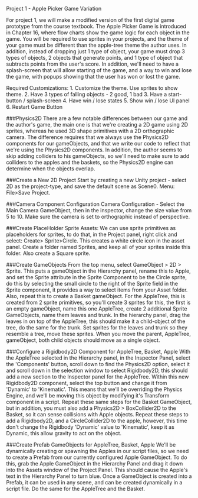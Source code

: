 Project 1 - Apple Picker Game Variation

For project 1, we will make a modified version of the first digital game prototype from the course textbook.  The Apple Picker Game is introduced in Chapter 16, where flow charts show the game logic for each object in the game. You will be required to use sprites in your projects, and the theme of your game must be different than the apple-tree theme the author uses.  In addition, instead of dropping just 1 type of object, your game must drop 3 types of objects, 2 objects that generate points, and 1 type of object that subtracts points from the user's score.  In addition, we'll need to have a splash-screen that will allow starting of the game, and a way to win and lose the game, with popups showing that the user has won or lost the game.

Required Customizations:
    1. Customize the theme. Use sprites to show theme.
    2. Have 3 types of falling objects - 2 good, 1 bad
    3. Have a start-button / splash-screen
    4. Have win / lose states 
    5. Show win / lose UI panel
    6. Restart Game Button

###Physics2D 
There are a few notable differences between our game and the author's game, the main one is that we're creating a 2D game using 2D sprites, whereas he used 3D shape primitives with a 2D orthographic camera.  The difference requires that we always use the Physics2D components for our gameObjects, and that we write our code to reflect that we're using the Physics2D components.  In addition, the author seems to skip adding colliders to his gameObjects, so we'll need to make sure to add colliders to the apples and the baskets, so the Physics2D engine can determine when the objects overlap.
 
 ###Create a New 2D Project
Start by creating a new Unity project - select 2D as the project-type, and save the default scene as Scene0.  Menu: File>Save Project.    

###Camera Component Configuration
 Camera Configuration - Select the Main Camera GameObject, then in the inspector, change the size value from 5 to 10.  Make sure the camera is set to orthographic instead of perspective.
 
###Create PlaceHolder Sprite Assets:
We can use sprite primitives as placeholders for sprites, to do that, in the Project panel, right click and select: Create> Sprite>Circle.  This creates a white circle icon in the asset panel.  Create a folder named Sprites, and keep all of your sprites inside this folder. Also create a Square sprite. 

 ###Create GameObjects
 From the top menu, select GameObject > 2D > Sprite.  This puts a gameObject in the Hierarchy panel, rename this to Apple, and set the Sprite attribute in the Sprite Component to be the Circle sprite, do this by selecting the small circle to the right of the Sprite field in the Sprite component, it provides a way to select items from your Asset folder. Also, repeat this to create a Basket gameObject.  For the AppleTree, this is created from 2 sprite primitives, so you'll create 3 sprites for this, the first is an empty gameObject, name this one AppleTree, create 2 additional Sprite GameObjects, name them leaves and trunk. In the hierarchy panel, drag the leaves in  on top of the AppleTree, this should make it a child-object of the tree, do the same for the trunk.  Set sprites for the leaves and trunk so they resemble a tree, move these sprites.  When you move the parent, AppleTree, gameObject, both child objects should move as a single object.   
 
###Configure a Rigidbody2D Component for AppleTree, Basket, Apple
With the AppleTree selected in the Hierarchy panel, in the Inspector Panel, select the 'Components' button, scroll down to find the Physics2D option, select it and scroll down in the selection window to select Rigidbody2D, this should add a new section to the Inspector panel for the AppleTree. Within this new Rigidbody2D component, select the top button and change it from 'Dynamic' to 'Kinematic'. This means that we'll be overriding the Physics Engine, and we'll be moving this object by modifying it's Transform component in a script. Repeat these same steps for the Basket GameObject, but in addition, you must also add a Physics2D > BoxCollider2D to the Basket, so it can sense collisions with Apple objects.  Repeat these steps to add a Rigidbody2D, and a CircleCollider2D to the apple, however, this time don't change the Rigidbody 'Dynamic' value to 'Kinematic', keep it as Dynamic, this allow gravity to act on the object.  

###Create Prefab GameObjects for AppleTree, Basket, Apple
We'll be dynamically creating or spawning the Apples in our script files, so we need to create a Prefab from our currently configured Apple GameObject.  To do this, grab the Apple GameObject in the Hierarchy Panel and drag it down into the Assets window of the Project Panel.  This should cause the Apple's text in the Hierarchy Panel to turn blue.  Once a GameObject is created into a Prefab, it can be used in any scene, and can be created dynamically in a script file.  Do the same for the AppleTree and the Basket.  

